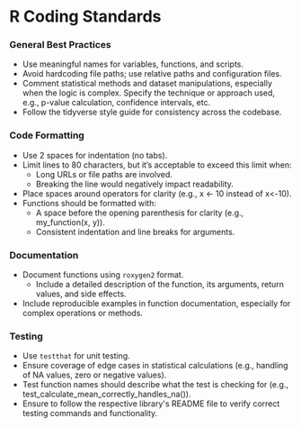 # R Coding Standards

### General Best Practices
- Use meaningful names for variables, functions, and scripts.
- Avoid hardcoding file paths; use relative paths and configuration files.
- Comment statistical methods and dataset manipulations, especially when the logic is complex. Specify the technique or approach used, e.g., p-value calculation, confidence intervals, etc.
- Follow the tidyverse style guide for consistency across the codebase.

### Code Formatting
- Use 2 spaces for indentation (no tabs).
- Limit lines to 80 characters, but it’s acceptable to exceed this limit when:
  - Long URLs or file paths are involved.
  - Breaking the line would negatively impact readability.
- Place spaces around operators for clarity (e.g., x <- 10 instead of x<-10).
- Functions should be formatted with:
  - A space before the opening parenthesis for clarity (e.g., my_function(x, y)).
  - Consistent indentation and line breaks for arguments.

### Documentation
- Document functions using `roxygen2` format.
    - Include a detailed description of the function, its arguments, return values, and side effects.
- Include reproducible examples in function documentation, especially for complex operations or methods.

### Testing
- Use `testthat` for unit testing.
- Ensure coverage of edge cases in statistical calculations (e.g., handling of NA values, zero or negative values).
- Test function names should describe what the test is checking for (e.g., test_calculate_mean_correctly_handles_na()).
- Ensure to follow the respective library's README file to verify correct testing commands and functionality.
